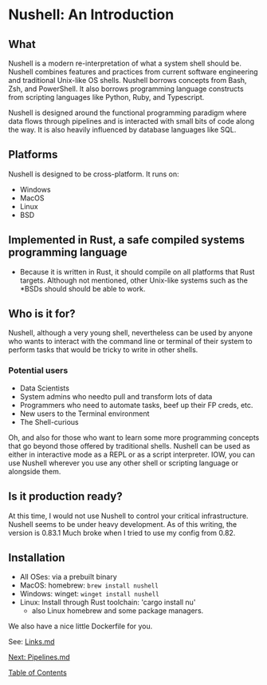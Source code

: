 # Nushell: An Introduction

## What

Nushell is a modern re-interpretation of what a system shell should be.  Nushell
combines features and practices from current software engineering and
traditional Unix-like OS shells. Nushell borrows concepts from Bash, Zsh, and
PowerShell. It also borrows programming language constructs from scripting
languages like Python, Ruby, and Typescript.

Nushell is designed around the functional programming paradigm where data
flows through pipelines and is interacted with small bits of code along the way.
It is also heavily influenced by database languages like SQL.


## Platforms

Nushell is designed to be cross-platform. It runs on:

- Windows
- MacOS
- Linux
- BSD

## Implemented in Rust, a safe compiled systems programming language

* Because it is written in Rust, it should compile on all platforms that Rust targets. Although not mentioned, other Unix-like systems such as the *BSDs should should be able to work.

## Who is it for?

Nushell, although a very young shell, nevertheless can be used by anyone who wants to interact with the command line or terminal of their system to perform tasks that would be tricky to write in other shells.


### Potential users

- Data Scientists
- System admins who needto pull and transform lots of data
- Programmers who need to automate tasks, beef up their FP creds, etc.
- New users to the Terminal environment
- The Shell-curious


Oh, and also for those who want to learn some more programming concepts
that go beyond those offered by traditional shells.
Nushell can be used as either in interactive mode as a REPL or as a script interpreter. IOW, you can use Nushell wherever you use any other shell or scripting language or alongside them.

## Is it production ready?

At this time, I would not use Nushell to control your critical infrastructure.
Nushell seems to be under heavy development. As of this writing, the version
is 0.83.1 Much broke when I tried to use my config from 0.82.


## Installation

- All OSes: via a prebuilt binary
- MacOS: homebrew: `brew install nushell`
- Windows: winget: `winget install nushell`
- Linux: Install through Rust toolchain: 'cargo install nu'
  * also Linux homebrew and some package managers.

We also have a nice little Dockerfile for you.

See: [Links.md](Links.md)

[Next: Pipelines.md](002_Pipelines.md)


[Table of Contents](toc.md)
